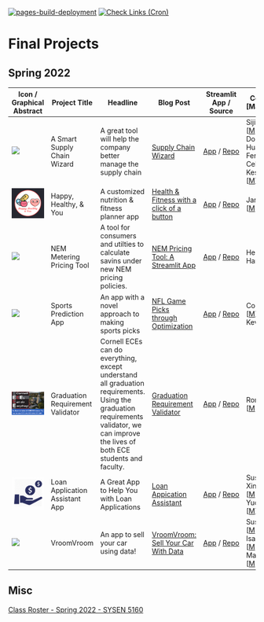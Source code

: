 [![pages-build-deployment](https://github.com/CornellSystemsEngineering/SYSEN-5160/actions/workflows/pages/pages-build-deployment/badge.svg)](https://github.com/CornellSystemsEngineering/SYSEN-5160/actions/workflows/pages/pages-build-deployment) [![Check Links (Cron)](https://github.com/CornellSystemsEngineering/SYSEN-5160/actions/workflows/link-checker-cron.yml/badge.svg)](https://github.com/CornellSystemsEngineering/SYSEN-5160/actions/workflows/link-checker-cron.yml)

# Final Projects

## Spring 2022

| Icon / Graphical Abstract                                                                                                             | **Project Title**                | **Headline**                                                                                                                                                                           | **Blog Post**                                                                                                                                         | **Streamlit App / Source**                                                                                                                                          | **Contributors** [Mail\|LinkedIn]                                                                                                                                                                                                                                                                                                          |
| ------------------------------------------------------------------------------------------------------------------------------------- | -------------------------------- | -------------------------------------------------------------------------------------------------------------------------------------------------------------------------------------- | ----------------------------------------------------------------------------------------------------------------------------------------------------- | ------------------------------------------------------------------------------------------------------------------------------------------------------------------- | ------------------------------------------------------------------------------------------------------------------------------------------------------------------------------------------------------------------------------------------------------------------------------------------------------------------------------------------ |
| <img src="https://streamlit.io/images/brand/streamlit-mark-light.png" width="150">                                                    | A Smart Supply Chain Wizard      | A great tool will help the company better manage the supply chain                                                                                                                      | [Supply Chain Wizard](https://medium.com/@dh734/supply-chain-wizard-89263ccd13c3)                                                                     | [App](https://share.streamlit.io/fcelya/sysen5160-scm-tool/main/main.py) / [Repo](https://github.com/fcelya/sysen5160-scm-tool)                                     | Sijie Chen [[M](mailto:chensijie1225@gmail.com)\|[L](https://www.linkedin.com/in/sijie-c-8559a6220/)] <br />Donghao Huang [[M](mailto:dh734@cornell.edu)\]  <br />Fernando Celaya [[M](mailto:fernando.celaya@alu.comillas.edu)\|[L](https://www.linkedin.com/in/fernando-celaya-oyon/)]<br /> Keshan Chen [[M](mailto:kc766@cornell.edu)] |
| <img src="https://raw.githubusercontent.com/jmd543/Final_Project/main/icon.PNG" width="150">                                          | Happy, Healthy, & You            | A customized nutrition & fitness planner app                                                                                                                                           | [Health & Fitness with a click of a button](https://medium.com/@jmd543/health-fitness-with-a-click-of-a-button-6842c934cd4f)                          | [App](https://share.streamlit.io/jmd543/final_project/main/final_project_app.py) / [Repo](https://github.com/jmd543/Final_Project)                                  | Jamie Donahue [[M](mailto:jmd543@cornell.edu)\|[L](https://www.linkedin.com/in/jamie-donahue-05262410b/)]                                                                                                                                                                                                                                  |
| <img src="https://streamlit.io/images/brand/streamlit-mark-light.png" width="150">                                                    | NEM Metering Pricing Tool        | A tool for consumers and utilties to calculate savins under new NEM pricing policies.                                                                                                  | [NEM Pricing Tool: A Streamlit App](https://medium.com/@hhh58/nem-pricing-tool-c3abd97f3c33)                                                          | [App](https://share.streamlit.io/mizunomori/nem_pricing/main/NEM_App_Base.py) /  [Repo](https://github.com/Mizunomori/NEM_Pricing)                                  | Henry Harwood [[M](mailto:hhh58@cornell.edu)\|[L](https://www.linkedin.com/in/henry-ho-harwood/)]                                                                                                                                                                                                                                          |
| <img src="https://streamlit.io/images/brand/streamlit-mark-light.png" width="150">                                                    | Sports Prediction App            | An app with a novel approach to making sports picks                                                                                                                                    | [NFL Game Picks through Optimization](https://medium.com/@kl938_46540/the-key-features-to-beating-the-odds-c9149c227982)                              | [App](https://share.streamlit.io/chawk89/sysen5160/main/nfl_prediction_app.py) / [Repo](https://github.com/chawk89/SYSEN5160)                                       | Colby Hawker [[M](mailto:ch955@cornell.edu)] <br /> Kevin Lee [[M](mailto:kl938@cornell.edu)]                                                                                                                                                                                                                                              |
| <img src="https://raw.githubusercontent.com/CornellSystemsEngineering/SYSEN-5160/main/assets/images/Graduation_Icon.png" width="150"> | Graduation Requirement Validator | Cornell ECEs can do everything, except understand all graduation requirements. Using the graduation requirements validator, we can improve the lives of both ECE students and faculty. | [Graduation Requirement Validator](https://medium.com/@rrs234/improve-your-collegiate-experience-with-an-automated-graduation-validator-de6edb89d1f7) | [App](https://share.streamlit.io/roninsharma25/graduation-requirements-validator/main) / [Repo](https://github.com/roninsharma25/Graduation-Requirements-Validator) | Ronin Sharma [[M](mailto:rrs234@cornell.edu)\|[L](https://www.linkedin.com/in/ronin-sharma-8214b7146/)]                                                                                                                                                                                                                                    |
| <img src="https://raw.githubusercontent.com/kitsusan1998/SYSEN-5160--Final-Version/main/pic.jpg" width="150">                         | Loan Application Assistant App   | A Great App to Help You with Loan Applications                                                                                                                                         | [Loan Appication Assistant](https://medium.com/@fw249/loan-application-assistant-for-credit-applicants-47bc02123e15)                                  | [App](https://share.streamlit.io/kitsusan1998/sysen-5160--final-version/main/app.py) / [Repo](https://github.com/kitsusan1998/SYSEN-5160--Final-Version)            | Susan Wu [[M](mailto:fw249@cornell.edu)] <br /> Xinzhu Wang [[M](mailto:xw486@cornell.edu)\|[L](https://www.linkedin.com/in/xinzhu-wang/)] <br /> Yuchen Tang [[M](mailto:yt388@cornell.edu)]                                                                                                                                              |
| <img src="https://i.ibb.co/6gQm7wS/Screen-Shot-2022-05-08-at-10-48-19-AM.png" width="150">                                            | VroomVroom                       | An app to sell your car using data!                                                                                                                                                    | [VroomVroom: Sell Your Car With Data](https://medium.com/@spg67/vroomvroom-sell-your-car-with-data-97925964ebb6)                                      | [App](https://share.streamlit.io/sushantgadgil/VroomVroom/main/) / [Repo](https://github.com/sushantgadgil/VroomVroom)                                              | Sushant Gadgil [[M](mailto:spg67@cornell.edu)\|[L](https://www.linkedin.com/in/sushantgadgil/)] <br /> Isabel Richter [[M](mailto:ijr25@cornell.edu)\|[L](https://www.linkedin.com/in/isabel-richter-973a27126/)] <br /> Mariya Tasnim [[M](mailto:mt667@cornell.edu)\|[L](https://www.linkedin.com/in/mariya-tasnim-262115189/)]          |

## Misc

[Class Roster - Spring 2022 - SYSEN 5160](https://classes.cornell.edu/browse/roster/SP22/class/SYSEN/5160)
